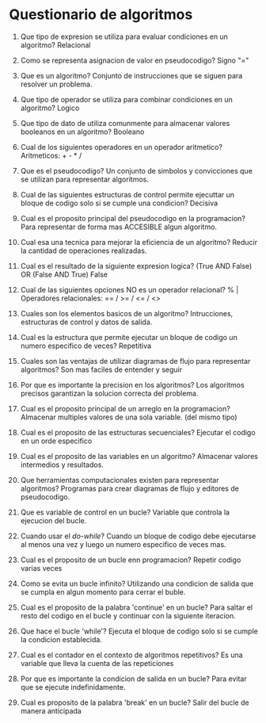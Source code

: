 # Questionario de algoritmos

1. Que tipo de expresion se utiliza para evaluar condiciones en un algoritmo?
   Relacional
2. Como se representa asignacion de valor en pseudocodigo?
   Signo "="
3. Que es un algoritmo?
   Conjunto de instrucciones que se siguen para resolver un
   problema.
4. Que tipo de operador se utiliza para combinar condiciones en un algoritmo?
   Logico
5. Que tipo de dato de utiliza comunmente para almacenar valores booleanos en un
   algoritmo?
   Booleano
6. Cual de los siguientes operadores en un operador aritmetico?
   Aritmeticos: + - \* /
7. Que es el pseudocodigo?
   Un conjunto de simbolos y convicciones que se utilizan para
   representar algoritmos.
8. Cual de las siguientes estructuras de control permite ejecuttar un bloque de codigo
   solo si se cumple una condicion?
   Decisiva
9. Cual es el proposito principal del pseudocodigo en la programacion?
   Para representar de forma mas ACCESIBLE algun algoritmo.
10. Cual esa una tecnica para mejorar la eficiencia de un algoritmo?
    Reducir la cantidad de operaciones realizadas.
11. Cual es el resultado de la siguiente expresion logica?
    (True AND False) OR (False AND True) False
12. Cual de las siguientes opciones NO es un operador relacional?
    % | Operadores relacionales: == / >= / <= / <>
13. Cuales son los elementos basicos de un algoritmo?
    Intrucciones, estructuras de control y datos de salida.
14. Cual es la estructura que permite ejecutar un bloque de codigo un numero
    especifico de veces?
    Repetitiva
15. Cuales son las ventajas de utilizar diagramas de flujo para representar
    algoritmos?
    Son mas faciles de entender y seguir
16. Por que es importante la precision en los algoritmos?
    Los algoritmos precisos
    garantizan la solucion correcta del problema.
17. Cual es el proposito principal de un arreglo en la programacion?
    Almacenar multiples valores de una sola variable. (del mismo tipo)
18. Cual es el proposito de las estructuras secuenciales?
    Ejecutar el codigo en un
    orde especifico
19. Cual es el proposito de las variables en un algoritmo?
    Almacenar valores
    intermedios y resultados.
20. Que herramientas computacionales existen para representar algoritmos?
    Programas
    para crear diagramas de flujo y editores de pseudocodigo.

21. Que es variable de control en un bucle?
    Variable que controla la ejecucion del bucle.
22. Cuando usar el _do-while_?
    Cuando un bloque de codigo debe ejecutarse al menos una vez y luego un numero especifico de veces mas.
23. Cual es el proposito de un bucle enn programacion?
    Repetir codigo varias veces
24. Como se evita un bucle infinito?
    Utilizando una condicion de salida que se cumpla en algun momento para cerrar el buble.
25. Cual es el proposito de la palabra 'continue' en un bucle?
    Para saltar el resto del codigo en el bucle y continuar con la siguiente iteracion.
26. Que hace el bucle 'while'?
    Ejecuta el bloque de codigo solo si se cumple la condicion establecida.
27. Cual es el contador en el contexto de algoritmos repetitivos?
    Es una variable que lleva la cuenta de las repeticiones
28. Por que es importante la condicion de salida en un bucle?
    Para evitar que se ejecute indefinidamente.
29. Cual es proposito de la palabra 'break' en un bucle?
    Salir del bucle de manera anticipada
